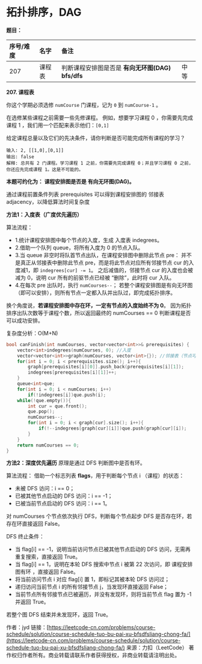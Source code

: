 # 拓扑排序，DAG

**题目：**

| 序号/难度 | 名字 | 备注 |  |
| :--- | :--- | :--- | :--- |
| 207 | 课程表 |  判断课程安排图是否是 **有向无环图\(DAG\) bfs/dfs** | 中等 |

**207. 课程表**

你这个学期必须选修 `numCourse` 门课程，记为 `0` 到 `numCourse-1` 。

在选修某些课程之前需要一些先修课程。 例如，想要学习课程 0 ，你需要先完成课程 1 ，我们用一个匹配来表示他们：`[0,1]`

给定课程总量以及它们的先决条件，请你判断是否可能完成所有课程的学习？

```text
输入: 2, [[1,0],[0,1]]
输出: false
解释: 总共有 2 门课程。学习课程 1 之前，你需要先完成​课程 0；并且学习课程 0 之前，你还应先完成课程 1。这是不可能的。
```

**本题可约化为： 课程安排图是否是 有向无环图\(DAG\)。**

 通过课程前置条件列表 prerequisites 可以得到课程安排图的 邻接表 adjacency，以降低算法时间复杂度

**方法1：入度表（广度优先遍历）** 

算法流程： 

* 1.统计课程安排图中每个节点的入度，生成 入度表 indegrees。 
* 2.借助一个队列 queue，将所有入度为 0 的节点入队。 
* 3.当 queue 非空时将队首节点出队，在课程安排图中删除此节点 pre： 并不是真正从邻接表中删除此节点 pre，而是将此节点对应所有邻接节点 cur 的入度减1，即 `indegrees[cur] -= 1`。 之后减值的，邻接节点 cur 的入度也会被减为 0，说明 cur 所有的前驱节点已经被 “删除”，此时将 cur 入队。 
* 4.在每次 pre 出队时，执行 `numCourses--`； 若整个课程安排图是有向无环图（即可以安排），则所有节点一定都入队并出队过，即完成拓扑排序。

换个角度说，**若课程安排图中存在环，一定有节点的入度始终不为 0**。 因为拓扑排序出队次数等于课程个数，所以返回最终的 numCourses == 0 判断课程是否可以成功安排。 

复杂度分析：O\(M+N\)

```cpp
bool canFinish(int numCourses, vector<vector<int>>& prerequisites) {
    vector<int>indegrees(numCourses, 0); //入度
    vector<vector<int>>graph(numCourses, vector<int>{}); //邻接表（节点可能多连一，一连多）
    for(int i = 0; i < prerequisites.size(); i++){
        graph[prerequisites[i][0]].push_back(prerequisites[i][1]);
        indegrees[prerequisites[i][1]]++;
    }
    queue<int>que;
    for(int i = 0; i < numCourses; i++)
        if(!indegrees[i])que.push(i);
    while(!que.empty()){
        int cur = que.front();
        que.pop();
        numCourses--;
        for(int i = 0; i < graph[cur].size(); i++){
            if(!--indegrees[graph[cur][i]])que.push(graph[cur][i]);
        }
    }
    return numCourses == 0;
}
```

**方法2：深度优先遍历** 原理是通过 DFS 判断图中是否有环。

算法流程： 借助一个标志列表 **flags**，用于判断每个节点 i （课程）的状态：

* 未被 DFS 访问：i == 0； 
* 已被其他节点启动的 DFS 访问：i == -1； 
* 已被当前节点启动的 DFS 访问：i == 1。 

对 numCourses 个节点依次执行 DFS，判断每个节点起步 DFS 是否存在环，若存在环直接返回 False。

DFS 终止条件： 

* 当 flag\[i\] == -1，说明当前访问节点已被其他节点启动的 DFS 访问，无需再重复搜索，直接返回 True。
* 当 flag\[i\] == 1，说明在本轮 DFS 搜索中节点 i 被第 22 次访问，即 课程安排图有环 ，直接返回 False。 
* 将当前访问节点 i 对应 flag\[i\] 置 1，即标记其被本轮 DFS 访问过； 
* 递归访问当前节点 i 的所有邻接节点 j，当发现环直接返回 False；
* 当前节点所有邻接节点已被遍历，并没有发现环，则将当前节点 flag 置为 -1 并返回 True。 

若整个图 DFS 结束并未发现环，返回 True。

作者：jyd 链接：[https://leetcode-cn.com/problems/course-schedule/solution/course-schedule-tuo-bu-pai-xu-bfsdfsliang-chong-fa/](https://leetcode-cn.com/problems/course-schedule/solution/course-schedule-tuo-bu-pai-xu-bfsdfsliang-chong-fa/) 来源：力扣（LeetCode） 著作权归作者所有。商业转载请联系作者获得授权，非商业转载请注明出处。

